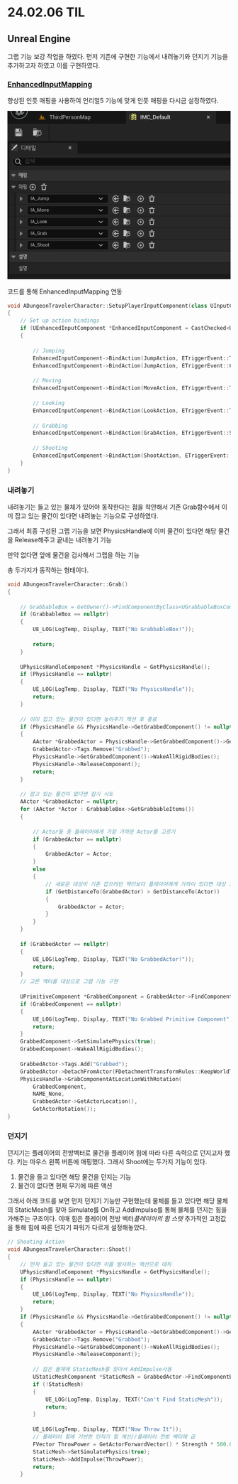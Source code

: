 # 24.02.06 TIL

## Unreal Engine

그랩 기능 보강 작업을 하였다. 먼저 기존에 구현한 기능에서 내려놓기와 던지기 기능을 추가하고자 하였고 이를 구현하였다.

### [EnhancedInputMapping](https://docs.unrealengine.com/5.1/ko/enhanced-input-in-unreal-engine/)

향상된 인풋 매핑을 사용하여 언리얼5 기능에 맞게 인풋 매핑을 다시금 설정하였다.

![3](/Assets/Images/Unreal/실습/DungeonTraveler/3.png)

코드를 통해 EnhancedInputMapping 연동

```C++
void ADungeonTravelerCharacter::SetupPlayerInputComponent(class UInputComponent *PlayerInputComponent)
{
	// Set up action bindings
	if (UEnhancedInputComponent *EnhancedInputComponent = CastChecked<UEnhancedInputComponent>(PlayerInputComponent))
	{

		// Jumping
		EnhancedInputComponent->BindAction(JumpAction, ETriggerEvent::Triggered, this, &ACharacter::Jump);
		EnhancedInputComponent->BindAction(JumpAction, ETriggerEvent::Completed, this, &ACharacter::StopJumping);

		// Moving
		EnhancedInputComponent->BindAction(MoveAction, ETriggerEvent::Triggered, this, &ADungeonTravelerCharacter::Move);

		// Looking
		EnhancedInputComponent->BindAction(LookAction, ETriggerEvent::Triggered, this, &ADungeonTravelerCharacter::Look);

		// Grabbing
		EnhancedInputComponent->BindAction(GrabAction, ETriggerEvent::Started, this, &ADungeonTravelerCharacter::Grab);

		// Shooting
		EnhancedInputComponent->BindAction(ShootAction, ETriggerEvent::Started, this, &ADungeonTravelerCharacter::Shoot);
	}
}
```

### 내려놓기

내려놓기는 들고 있는 물체가 있어야 동작한다는 점을 착안해서 기존 Grab함수에서 이미 잡고 있는 물건이 있다면 내려놓는 기능으로 구성하였다.

그래서 최종 구성된 그랩 기능을 보면 PhysicsHandle에 이미 물건이 있다면 해당 물건을 Release해주고 끝내는 내려놓기 기능

만약 없다면 앞에 물건을 검사해서 그랩을 하는 기능

총 두가지가 동작하는 형태이다.

```C++
void ADungeonTravelerCharacter::Grab()
{

	// GrabbableBox = GetOwner()->FindComponentByClass<UGrabbableBoxComponent>();
	if (GrabbableBox == nullptr)
	{
		UE_LOG(LogTemp, Display, TEXT("No GrabbableBox!"));

		return;
	}

	UPhysicsHandleComponent *PhysicsHandle = GetPhysicsHandle();
	if (PhysicsHandle == nullptr)
	{
		UE_LOG(LogTemp, Display, TEXT("No PhysicsHandle"));
		return;
	}

	// 이미 집고 있는 물건이 있다면 놓아주기 액션 후 종료
	if (PhysicsHandle && PhysicsHandle->GetGrabbedComponent() != nullptr)
	{
		AActor *GrabbedActor = PhysicsHandle->GetGrabbedComponent()->GetOwner();
		GrabbedActor->Tags.Remove("Grabbed");
		PhysicsHandle->GetGrabbedComponent()->WakeAllRigidBodies();
		PhysicsHandle->ReleaseComponent();
		return;
	}

	// 잡고 있는 물건이 없다면 잡기 시도
	AActor *GrabbedActor = nullptr;
	for (AActor *Actor : GrabbableBox->GetGrabbableItems())
	{

		// Actor들 중 플레이어에게 가장 가까운 Actor를 고르기
		if (GrabbedActor == nullptr)
		{
			GrabbedActor = Actor;
		}
		else
		{
			// 새로운 대상이 기존 잡으려던 액터보다 플레이어에게 가까이 있다면 대상 교체
			if (GetDistanceTo(GrabbedActor) > GetDistanceTo(Actor))
			{
				GrabbedActor = Actor;
			}
		}
	}

	if (GrabbedActor == nullptr)
	{
		UE_LOG(LogTemp, Display, TEXT("No GrabbedActor!"));
		return;
	}
	// 고른 액터를 대상으로 그랩 기능 구현

	UPrimitiveComponent *GrabbedComponent = GrabbedActor->FindComponentByClass<UPrimitiveComponent>();
	if (GrabbedComponent == nullptr)
	{
		UE_LOG(LogTemp, Display, TEXT("No Grabbed Primitive Component"));
		return;
	}
	GrabbedComponent->SetSimulatePhysics(true);
	GrabbedComponent->WakeAllRigidBodies();

	GrabbedActor->Tags.Add("Grabbed");
	GrabbedActor->DetachFromActor(FDetachmentTransformRules::KeepWorldTransform);
	PhysicsHandle->GrabComponentAtLocationWithRotation(
		GrabbedComponent,
		NAME_None,
		GrabbedActor->GetActorLocation(),
		GetActorRotation());
}
```

### 던지기

던지기는 플레이어의 전방벡터로 물건을 플레이어 힘에 따라 다른 속력으로 던지고자 했다. 키는 마우스 왼쪽 버튼에 매핑했다. 그래서 Shoot에는 두가지 기능이 있다.

1. 물건을 들고 있다면 해당 물건을 던지는 기능
2. 물건이 없다면 현재 무기에 따른 액션

그래서 아래 코드를 보면 먼저 던지기 기능만 구현했는데 물체를 들고 있다면 해당 물체의 StaticMesh를 찾아 Simulate를 On하고 AddImpulse를 통해 물체를 던지는 힘을 가해주는 구조이다. 이때 힘은 플레이어 전방 벡터*플레이어의 힘 스텟* 추가적인 고정값을 통해 힘에 따른 던지기 파워가 다르게 설정해놓았다.

```C++
// Shooting Action
void ADungeonTravelerCharacter::Shoot()
{
	// 먼저 들고 있는 물건이 있다면 이를 발사하는 액션으로 대처
	UPhysicsHandleComponent *PhysicsHandle = GetPhysicsHandle();
	if (PhysicsHandle == nullptr)
	{
		UE_LOG(LogTemp, Display, TEXT("No PhysicsHandle"));
		return;
	}
	if (PhysicsHandle && PhysicsHandle->GetGrabbedComponent() != nullptr)
	{
		AActor *GrabbedActor = PhysicsHandle->GetGrabbedComponent()->GetOwner();
		GrabbedActor->Tags.Remove("Grabbed");
		PhysicsHandle->GetGrabbedComponent()->WakeAllRigidBodies();
		PhysicsHandle->ReleaseComponent();

		// 잡은 물체에 StaticMesh를 찾아서 AddImpulse사용
		UStaticMeshComponent *StaticMesh = GrabbedActor->FindComponentByClass<UStaticMeshComponent>();
		if (!StaticMesh)
		{
			UE_LOG(LogTemp, Display, TEXT("Can't Find StaticMesh"));
			return;
		}

		UE_LOG(LogTemp, Display, TEXT("Now Throw It"));
		// 플레이어 힘에 기반한 던지기 힘 계산//플레이어 전방 벡터에 곱
		FVector ThrowPower = GetActorForwardVector() * Strength * 500.0f;
		StaticMesh->SetSimulatePhysics(true);
		StaticMesh->AddImpulse(ThrowPower);
		return;
	}

```
